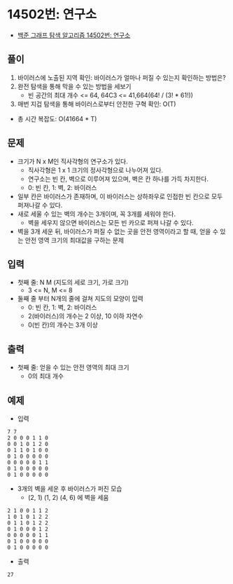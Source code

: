# 14502번: 연구소
- [백준 그래프 탐색 알고리즘 14502번: 연구소](https://www.acmicpc.net/problem/14502)

## 풀이
1. 바이러스에 노출된 지역 확인: 바이러스가 얼마나 퍼질 수 있는지 확인하는 방법은?
2. 완전 탐색을 통해 막을 수 있는 방법을 세보기
   - 빈 공간의 최대 개수 <= 64, 64C3 <= 41,664(64! / (3! * 61!))
3. 매번 지겁 탐색을 통해 바이러스로부터 안전한 구혁 확인: O(T)
- 총 시간 복잡도: O(41664 * T)

## 문제
- 크기가 N x M인 직사각형의 연구소가 있다.
  - 직사각형은 1 x 1 크기의 정사각형으로 나누어져 있다.
  - 연구소는 빈 칸, 벽으로 이루어져 있으며, 벽은 칸 하나를 가득 차지한다.
  - 0: 빈 칸, 1: 벽, 2: 바이러스
- 일부 칸은 바이러스가 존재하며, 이 바이러스는 상하좌우로 인접한 빈 칸으로 모두 퍼져나갈 수 있다.
- 새로 세울 수 있는 벽의 개수는 3개이며, 꼭 3개를 세워야 한다.
  - 벽을 세우지 않으면 바이러스는 모든 빈 카으로 퍼져 나갈 수 있다.
- 벽을 3개 세운 뒤, 바이러스가 퍼질 수 없는 곳을 안전 영역이라고 할 때, 얻을 수 있는 안전 영역 크기의 최대값을 구하는 문제

## 입력
- 첫째 줄: N M (지도의 세로 크기, 가로 크기)
  - 3 <= N, M <= 8
- 둘째 줄 부터 N개의 줄에 걸쳐 지도의 모양이 입력
  - 0: 빈 칸, 1: 벽, 2: 바이러스
  - 2(바이러스)의 개수는 2 이상, 10 이하 자연수
  - 0(빈 칸)의 개수는 3개 이상

## 출력
- 첫째 줄: 얻을 수 있는 안전 영역의 최대 크기
  - 0의 최대 개수

## 예제
- 입력
```text
7 7
2 0 0 0 1 1 0
0 0 1 0 1 2 0
0 1 1 0 1 0 0
0 1 0 0 0 0 0
0 0 0 0 0 1 1
0 1 0 0 0 0 0
0 1 0 0 0 0 0
```
- 3개의 벽을 세운 후 바이러스가 퍼진 모습
  - (2, 1) (1, 2) (4, 6) 에 벽을 세움
```text
2 1 0 0 1 1 2
1 0 1 0 1 2 2
0 1 1 0 1 2 2
0 1 0 0 0 1 2
0 0 0 0 0 1 1
0 1 0 0 0 0 0
0 1 0 0 0 0 0
```
- 출력
```text
27
```